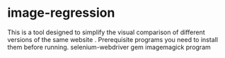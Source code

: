 # image-regression
This is a tool designed to simplify the visual comparison of different versions of the same website .
Prerequisite programs you need to install them before running.
selenium-webdriver gem
imagemagick program

